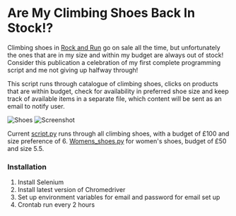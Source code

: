 # Are My Climbing Shoes Back In Stock!?

Climbing shoes in [Rock and Run](https://rockrun.com/collections/climbing-shoes) go on sale all the time, but unfortunately the ones that are in my size and within my budget are always out of stock!
Consider this publication a celebration of my first complete programming script and me not giving up halfway through!

This script runs through catalogue of climbing shoes, clicks on products that are within budget, check for availability in preferred shoe size and keep track of available items in a separate file, which content will be sent as an email to notify user.

![Shoes](https://i.imgur.com/Vxyasyv.png)
![Screenshot](https://i.imgur.com/9avHMaq.png)

Current [script.py](https://github.com/pymche/Are-My-Climbing-Shoes-Back/blob/master/script.py) runs through all climbing shoes, with a budget of £100 and size preference of 6.
[Womens_shoes.py](https://github.com/pymche/Are-My-Climbing-Shoes-Back/blob/master/Womens_Shoes.py) for women's shoes, budget of £50 and size 5.5.

### Installation
1. Install Selenium
2. Install latest version of Chromedriver
3. Set up environment variables for email and password for email set up
4. Crontab run every 2 hours
